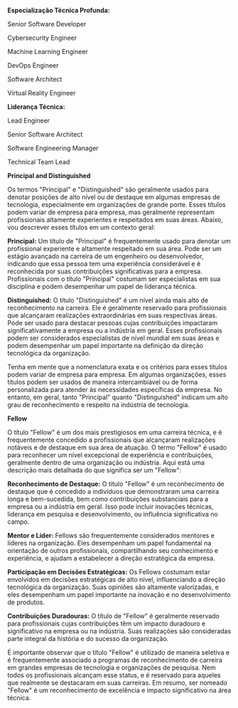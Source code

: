 **Especialização Técnica Profunda:**

Senior Software Developer

Cybersecurity Engineer

Machine Learning Engineer

DevOps Engineer

Software Architect

Virtual Reality Engineer


**Liderança Técnica:**

Lead Engineer

Senior Software Architect

Software Engineering Manager

Technical Team Lead

**Principal and Distinguished**


Os termos "Principal" e "Distinguished" são geralmente usados para denotar posições de alto nível ou de destaque em algumas empresas de tecnologia, especialmente em organizações de grande porte. Esses títulos podem variar de empresa para empresa, mas geralmente representam profissionais altamente experientes e respeitados em suas áreas. Abaixo, vou descrever esses títulos em um contexto geral:

**Principal:** Um título de "Principal" é frequentemente usado para denotar um profissional experiente e altamente respeitado em sua área. Pode ser um estágio avançado na carreira de um engenheiro ou desenvolvedor, indicando que essa pessoa tem uma experiência considerável e é reconhecida por suas contribuições significativas para a empresa. Profissionais com o título "Principal" costumam ser especialistas em sua disciplina e podem desempenhar um papel de liderança técnica.

**Distinguished:** O título "Distinguished" é um nível ainda mais alto de reconhecimento na carreira. Ele é geralmente reservado para profissionais que alcançaram realizações extraordinárias em suas respectivas áreas. Pode ser usado para destacar pessoas cujas contribuições impactaram significativamente a empresa ou a indústria em geral. Esses profissionais podem ser considerados especialistas de nível mundial em suas áreas e podem desempenhar um papel importante na definição da direção tecnológica da organização.

Tenha em mente que a nomenclatura exata e os critérios para esses títulos podem variar de empresa para empresa. Em algumas organizações, esses títulos podem ser usados de maneira intercambiável ou de forma personalizada para atender às necessidades específicas da empresa. No entanto, em geral, tanto "Principal" quanto "Distinguished" indicam um alto grau de reconhecimento e respeito na indústria de tecnologia.

**Fellow**

O título "Fellow" é um dos mais prestigiosos em uma carreira técnica, e é frequentemente concedido a profissionais que alcançaram realizações notáveis e de destaque em sua área de atuação. O termo "Fellow" é usado para reconhecer um nível excepcional de experiência e contribuições, geralmente dentro de uma organização ou indústria. Aqui está uma descrição mais detalhada do que significa ser um "Fellow":

**Reconhecimento de Destaque:** O título "Fellow" é um reconhecimento de destaque que é concedido a indivíduos que demonstraram uma carreira longa e bem-sucedida, bem como contribuições substanciais para a empresa ou a indústria em geral. Isso pode incluir inovações técnicas, liderança em pesquisa e desenvolvimento, ou influência significativa no campo.

**Mentor e Líder:** Fellows são frequentemente considerados mentores e líderes na organização. Eles desempenham um papel fundamental na orientação de outros profissionais, compartilhando seu conhecimento e experiência, e ajudam a estabelecer a direção estratégica da empresa.

**Participação em Decisões Estratégicas:** Os Fellows costumam estar envolvidos em decisões estratégicas de alto nível, influenciando a direção tecnológica da organização. Suas opiniões são altamente valorizadas, e eles desempenham um papel importante na inovação e no desenvolvimento de produtos.

**Contribuições Duradouras:** O título de "Fellow" é geralmente reservado para profissionais cujas contribuições têm um impacto duradouro e significativo na empresa ou na indústria. Suas realizações são consideradas parte integral da história e do sucesso da organização.

É importante observar que o título "Fellow" é utilizado de maneira seletiva e é frequentemente associado a programas de reconhecimento de carreira em grandes empresas de tecnologia e organizações de pesquisa. Nem todos os profissionais alcançam esse status, e é reservado para aqueles que realmente se destacaram em suas carreiras.
Em resumo, ser nomeado "Fellow" é um reconhecimento de excelência e impacto significativo na área técnica.
